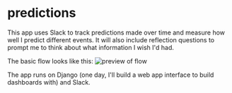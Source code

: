 # predictions
This app uses Slack to track predictions made over time and measure how well I predict different events. It will also include reflection questions to prompt me to think about what information I wish I'd had.

The basic flow looks like this:
![preview of flow](https://www.dropbox.com/s/ge69c5tsfxmww7u/Screenshot%202018-04-28%2012.46.26.png?dl=0&raw=1 "Text")

The app runs on Django (one day, I'll build a web app interface to build dashboards with) and Slack.
